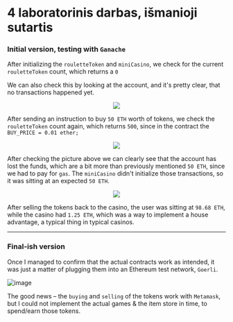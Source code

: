 # 4 laboratorinis darbas, išmanioji sutartis


### Initial version, testing with `Ganache`


After initializing the `rouletteToken` and `miniCasino`, we check for the current `rouletteToken` count, which returns a `0`

We can also check this by looking at the account, and it's pretty clear, that no transactions happened yet. 

<p align="center">
  <img src="https://github.com/simces/VU-blockchain/assets/78842398/194c10a0-734b-44b2-9a0a-8dd222ea2dc3">
</p>

After sending an instruction to buy `50 ETH` worth of tokens, we check the `rouletteToken` count again, which returns `500`, since in the contract the `BUY_PRICE = 0.01 ether;`

<p align="center">
  <img src="https://github.com/simces/VU-blockchain/assets/78842398/16115f5a-a7f8-424a-8089-f51b7c8f33fe">
</p>

After checking the picture above we can clearly see that the account has lost the funds, which are a bit more than previously mentioned `50 ETH`, since we had to pay for `gas`. The `miniCasino` didn't initialize those transactions, so it was sitting at an expected `50 ETH`. 

<p align="center">
  <img src="https://github.com/simces/VU-blockchain/assets/78842398/118bd553-e6ce-4299-9120-6fab47c7b2d1">
</p>

After selling the tokens back to the casino, the user was sitting at `98.68 ETH`, while the casino had `1.25 ETH`, which was a way to implement a house advantage, a typical thing in typical casinos. 

---

### Final-ish version

Once I managed to confirm that the actual contracts work as intended, it was just a matter of plugging them into an Ethereum test network, `Goerli`. 

![image](https://github.com/simces/VU-blockchain/assets/78842398/3833194c-f9b3-43c6-95ad-1821d1a107c1)

The good news – the `buying` and `selling` of the tokens work with `Metamask`, but I could not implement the actual games & the item store in time, to spend/earn those tokens. 
